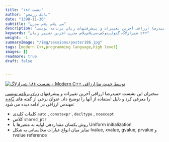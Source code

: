 ```yaml
---
title: "نشست ۱۸۶"
author: "بابک رزمجو"
date: "1398-11-30"
subtitle: "سی پلاس پلاس مدرن" 
description: "نشست ۱۸۶ شیرازلاگ. در این نشست مهندس حمیدرضا ارزاقی آخرین تغییرات و پیشرفتهای زبان برنامه نویسی ++C را معرفی کرد"
keywords: "شیرازلاگ،گنولینوکس،سی‌پلاس‌پلاس‌ مدرن،اخرین تغییر زبان c++" 
weight: -1
summaryImage: "/img/sessions/poster186.jpg"
tags: [modern C++,programming language,high level]
images: []
readmore: true
draft: false


---
```

[![نشست ۱۸۶ شیرازلاگ - Modern C++ توسط حمیدرضا ارزاقی](/img/sessions/poster186.jpg)](/img/sessions/poster186.jpg)


سخنران این نشست حمیدرضا ارزاقی آخرین تغییرات و پیشرفتهای [زبان برنامه نویسی ++C](https://www.icce.rug.nl/documents/cplusplus/) را معرفی کرد و دلیل استفاده از آنها را توضیح داد. عنوان برخی از گفته های مهندس ارزاقی در ادامه دیده می شود:

* کلمات کلیدی ‍`auto` , `constexpr` , `decltype` , `noexcept`
* کلاس `shared_ptr`
* روش یکسان مقداردهی اولیه به متغیرها یا Uniform initialization
* تمایز میان انواع عبارات محاسباتی به شکل lvalue, xvalue, gvalue, prvalue و rvalue reference


